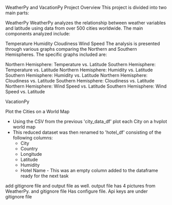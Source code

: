 WeatherPy and VacationPy
Project Overview
This project is divided into two main parts:

WeatherPy
WeatherPy analyzes the relationship between weather variables and latitude using data from over 500 cities worldwide. The main components analyzed include:

Temperature
Humidity
Cloudiness
Wind Speed
The analysis is presented through various graphs comparing the Northern and Southern Hemispheres. The specific graphs included are:

Northern Hemisphere: Temperature vs. Latitude
Southern Hemisphere: Temperature vs. Latitude
Northern Hemisphere: Humidity vs. Latitude
Southern Hemisphere: Humidity vs. Latitude
Northern Hemisphere: Cloudiness vs. Latitude
Southern Hemisphere: Cloudiness vs. Latitude
Northern Hemisphere: Wind Speed vs. Latitude
Southern Hemisphere: Wind Speed vs. Latitude

VacationPy

Plot the Cities on a World Map
- Using the CSV from the previous 'city_data_df' plot each City on a hvplot world map
- This reduced dataset was then renamed to 'hotel_df' consisting of the following columns:
    - City
    - Country
    - Longitude
    - Latitude
    - Humidity
    - Hotel Name - This was an empty column added to the dataframe ready for the next task
 
add gitignore file and output file as well. 
output file has 4 pictures from WeatherPy.
and gitignore file Has configure file. 
Api keys are under gitignore file
